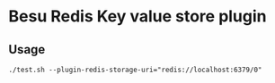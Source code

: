 # Besu Redis Key value store plugin

## Usage

```shell script
./test.sh --plugin-redis-storage-uri="redis://localhost:6379/0"
```
